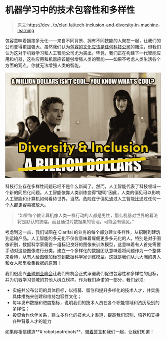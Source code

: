 # 机器学习中的技术包容性和多样性

> 原文:[https://dev . to/clari fai/tech-inclusion-and-diversity-in-machine-learning](https://dev.to/clarifai/tech-inclusion-and-diversity-in-machine-learning)

包容意味着拥抱多元化——来自不同背景、拥有不同技能的人聚在一起，让我们的公司变得更加强大。虽然我们认为[包容的文化应该是任何科技公司](https://thenextweb.com/opinion/2016/01/12/the-elephant-in-the-valley/#.tnw_ZuBOdZ6K)的赌注，但我们认为这对于机器学习和人工智能公司尤为突出。毕竟，我们正在构建下一代智能应用和机器，这些应用和机器应该能够增强人类的智能——如果不考虑人类生活各个方面的观点，你就无法增强人类的智能。

![](img/f86964946e88f0c3aa092d056f5ab9b8.png)

科技行业存在多样性问题已经不是什么新闻了。然而，人工智能代表了科技领域一个新的同质化问题。人工智能依靠人类训练变得“聪明”因此，人类的偏见可以影响人工智能和计算机如何看待世界。当然，危险在于偏见通过人工智能比通过任何一个人都更容易被放大。

> “如果每个教计算机像人类一样行动的人都是男性，那么机器对世界的看法将是默认的狭隘，而且通过对数据集的管理，可能会有偏见。”

考虑到这一点，我们试图在 Clarifai 的业务的每个部分建立多样性，从招聘到建筑到运输产品。人工智能的多元化不仅仅意味着雇佣更多多元化的人。特别是对于图像识别，数据科学家需要一组标记良好的图像来训练模型，这意味着有人首先需要手动对这些图像进行分类。建立一个多样化的数据团队意味着将问题作为一个整体来看待，从有人给图像加标签到数据科学家训练模型。这就是我们从六大洲的男人和女人那里收集数据的原因！

我们很高兴[全球创业峰会](https://www.tech-inclusion.org/#pledge)让我们有机会正式承诺我们促进包容性和多样性的目标，并为机器学习领域的其他人树立榜样。作为我们承诺的一部分，我们必须:

*   实施并公布公司的具体目标，以招募、留住和提升多样化的技术人才，并实施具体措施来创建和维持包容性文化；
*   每年发布数据和进度指标，说明我们的技术人员在各个职能领域和资历级别的多样性；
*   投资合作伙伴关系，建立多样化的技术人才渠道，提高我们识别、培养和支持各种背景人才的能力

如果你相信建造**# robotsnotrobots**，[带着誓言](https://www.tech-inclusion.org/#pledge)和我们一起，让我们知道！
